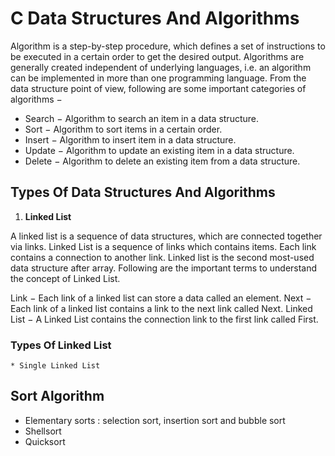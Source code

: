 # C Data Structures And Algorithms
Algorithm is a step-by-step procedure, which defines a set of instructions to be executed in a certain order to get the desired output. Algorithms are generally created independent of underlying languages, i.e. an algorithm can be implemented in more than one programming language.
From the data structure point of view, following are some important categories of algorithms −

* Search − Algorithm to search an item in a data structure.
* Sort − Algorithm to sort items in a certain order.
* Insert − Algorithm to insert item in a data structure.
* Update − Algorithm to update an existing item in a data structure.
* Delete − Algorithm to delete an existing item from a data structure.

## Types Of Data Structures And Algorithms

1. **Linked List**

A linked list is a sequence of data structures, which are connected together via links.
Linked List is a sequence of links which contains items. Each link contains a connection to another link.
Linked list is the second most-used data structure after array.
Following are the important terms to understand the concept of Linked List.

Link − Each link of a linked list can store a data called an element.
Next − Each link of a linked list contains a link to the next link called Next.
Linked List − A Linked List contains the connection link to the first link called First.

### Types Of Linked List
	* Single Linked List

## Sort Algorithm
- Elementary sorts : selection sort, insertion sort and bubble sort
- Shellsort
- Quicksort
